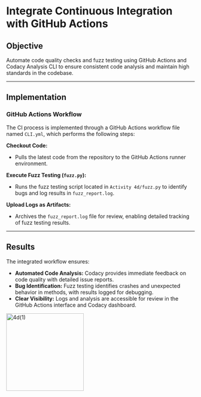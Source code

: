 # **Integrate Continuous Integration with GitHub Actions**

## **Objective**
Automate code quality checks and fuzz testing using GitHub Actions and Codacy Analysis CLI to ensure consistent code analysis and maintain high standards in the codebase.

---

## **Implementation**

### **GitHub Actions Workflow**
The CI process is implemented through a GitHub Actions workflow file named `CLI.yml`, which performs the following steps:

 **Checkout Code:**
   - Pulls the latest code from the repository to the GitHub Actions runner environment.

 **Execute Fuzz Testing (`fuzz.py`):**
   - Runs the fuzz testing script located in `Activity 4d/fuzz.py` to identify bugs and log results in `fuzz_report.log`.

 **Upload Logs as Artifacts:**
   - Archives the `fuzz_report.log` file for review, enabling detailed tracking of fuzz testing results.


---

## **Results**
The integrated workflow ensures:
- **Automated Code Analysis:** Codacy provides immediate feedback on code quality with detailed issue reports.
- **Bug Identification:** Fuzz testing identifies crashes and unexpected behavior in methods, with results logged for debugging.
- **Clear Visibility:** Logs and analysis are accessible for review in the GitHub Actions interface and Codacy dashboard.

<img width="207" alt="4d(1)" src="https://github.com/user-attachments/assets/b1134768-7543-4d5c-8ded-81448e7da8e1">
